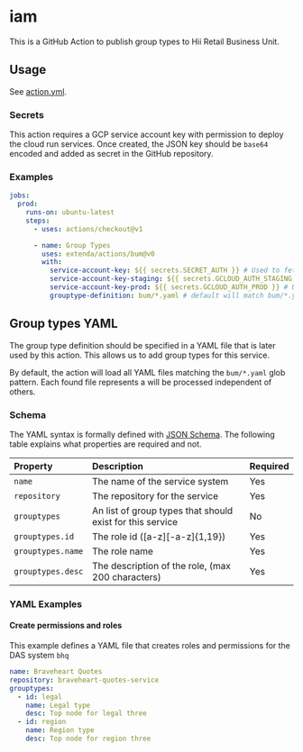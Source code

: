 # iam

This is a GitHub Action to publish group types to Hii Retail Business Unit.

## Usage

See [action.yml](action.yml).

### Secrets

This action requires a GCP service account key with permission to deploy the cloud run services.
Once created, the JSON key should be `base64` encoded and added as secret in the GitHub repository.

### Examples

```yaml
jobs:
  prod:
    runs-on: ubuntu-latest
    steps:
      - uses: actions/checkout@v1

      - name: Group Types
        uses: extenda/actions/bum@v0
        with:
          service-account-key: ${{ secrets.SECRET_AUTH }} # Used to fetch required credentials from secrets (required)
          service-account-key-staging: ${{ secrets.GCLOUD_AUTH_STAGING }} # Used to configure and create DAS-system on the correct cluster/environment (required)
          service-account-key-prod: ${{ secrets.GCLOUD_AUTH_PROD }} # Used to configure and create DAS-system on the correct cluster/environment (required)
          grouptype-definition: bum/*.yaml # default will match bum/*.yaml
```

## Group types YAML

The group type definition should be specified in a YAML file that is later used by this action. This allows us to add group types for this service.

By default, the action will load all YAML files matching the `bum/*.yaml` glob pattern. Each found file represents a
will be processed independent of others.

### Schema

The YAML syntax is formally defined with [JSON Schema](src/iam-schema.js). The following table explains what
properties are required and not.

| Property                   | Description                                                                                      | Required |
|:---------------------------|:-------------------------------------------------------------------------------------------------|:---------|
| `name`                     | The name of the service system                                                                   | Yes      |
| `repository`               | The repository for the service                                                                   | Yes      |
| `grouptypes`               | An list of group types that should exist for this service                                              | No       |
| `grouptypes.id`            | The role id ([a-z][-a-z]{1,19})                                                                  | Yes      |
| `grouptypes.name`          | The role name                                                                                    | Yes      |
| `grouptypes.desc`          | The description of the role, (max 200 characters)                                                | Yes      |

### YAML Examples

#### Create permissions and roles

This example defines a YAML file that creates roles and permissions for the DAS system `bhq`
```yaml
name: Braveheart Quotes
repository: braveheart-quotes-service
grouptypes:
  - id: legal
    name: Legal type
    desc: Top node for legal three
  - id: region
    name: Region type
    desc: Top node for region three


```
